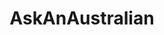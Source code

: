 ---
title: AskAnAustralian
crosslinks:
- snackexchange
- AskEurope
- AustralianMilitary
- wollongong
- straya
---